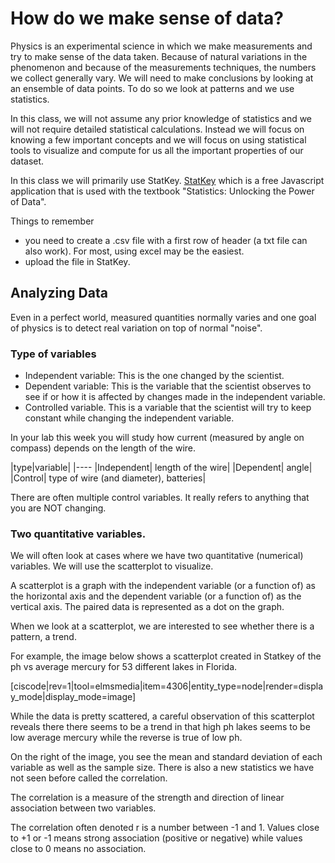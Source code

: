 # How do we make sense of data?

Physics is an experimental science in which we make measurements and try to make sense of the data taken. Because of natural variations in the phenomenon and because of the measurements techniques, the numbers we collect generally vary. We will need to make conclusions by looking at an ensemble of data points. To do so we look at patterns and we use statistics. 

In this class, we will not assume any prior knowledge of statistics and we will not require detailed statistical calculations. Instead we will focus on knowing a few important concepts and we will focus on using statistical tools to visualize and compute for us all the important properties of our dataset. 

In this class we will primarily use StatKey. <a href="http://www.lock5stat.com/StatKey/" target="_blank">StatKey</a> which is a free Javascript application that is used with the textbook "Statistics: Unlocking the Power of Data". 

Things to remember

* you need to create a .csv file with a first row of header (a txt file can also work). For most, using excel may be the easiest. 
* upload the file in StatKey. 


## Analyzing Data

Even in a perfect world, measured quantities normally varies and one goal of physics is to detect real variation on top of normal "noise". 

### Type of variables

* Independent variable: This is the one changed by the scientist. 
* Dependent variable: This is the variable that the scientist observes to see if or how it is affected by changes made in the independent variable. 
* Controlled variable. This is a variable that the scientist will try to keep constant while changing the independent variable. 

In your lab this week you will study how current (measured by angle on compass) depends on the length of the wire. 

|type|variable|
|----
|Independent| length of the wire|
|Dependent| angle|
|Control| type of wire (and diameter), batteries|

There are often multiple control variables. It really refers to anything that you are NOT changing. 

### Two quantitative variables. 

We will often look at cases where we have two quantitative (numerical) variables. We will use the scatterplot to visualize. 

<lrndesign-sidenote label="Definition: Scatterplot" icon="bookmark" bg-color="#c2c2a3">
A scatterplot is a graph with the independent variable (or a function of) as the horizontal axis and the dependent variable (or a function of) as the vertical axis. The paired data is represented as a dot on the graph. 
</lrndesign-sidenote>

When we look at a scatterplot, we are interested to see whether there is a pattern, a trend. 

For example, the image below shows a scatterplot created in Statkey of the ph vs average mercury for 53 different lakes in Florida.

[ciscode|rev=1|tool=elmsmedia|item=4306|entity_type=node|render=display_mode|display_mode=image]

While the data is pretty scattered, a careful observation of this scatterplot reveals there there seems to be a trend in that high ph lakes seems to be low average mercury while the reverse is true of low ph. 

On the right of the image, you see the mean and standard deviation of each variable as well as the sample size. There is also a new statistics we have not seen before called the correlation.

<lrndesign-sidenote label="Definition: Correlation" icon="bookmark" bg-color="#c2c2a3">
The correlation is a measure of the strength and direction of linear association between two variables. 
</lrndesign-sidenote>

The correlation often denoted r is a number between -1 and 1. Values close to +1 or -1 means strong association (positive or negative) while values close to 0 means no association. 

